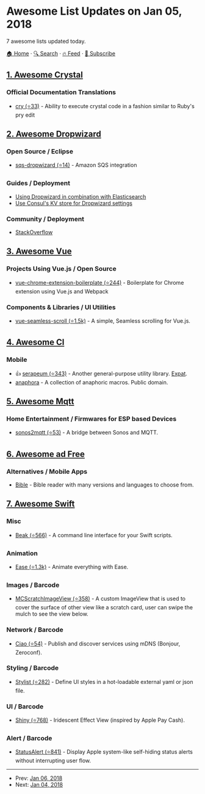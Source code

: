 # Awesome List Updates on Jan 05, 2018

7 awesome lists updated today.

[🏠 Home](/README.md) · [🔍 Search](https://www.trackawesomelist.com/search/) · [🔥 Feed](https://www.trackawesomelist.com/rss.xml) · [📮 Subscribe](https://trackawesomelist.us17.list-manage.com/subscribe?u=d2f0117aa829c83a63ec63c2f&id=36a103854c)



## [1. Awesome Crystal](/content/veelenga/awesome-crystal/README.md)

### Official Documentation Translations

*   [cry (⭐33)](https://github.com/elorest/cry) - Ability to execute crystal code in a fashion similar to Ruby's pry edit

## [2. Awesome Dropwizard](/content/stve/awesome-dropwizard/README.md)

### Open Source / Eclipse

*   [sqs-dropwizard (⭐14)](https://github.com/bascan/aws-dropwizard) - Amazon SQS integration

### Guides / Deployment

*   [Using Dropwizard in combination with Elasticsearch](https://www.gridshore.nl/2014/05/15/using-dropwizard-combination-elasticsearch/)
*   [Use Consul's KV store for Dropwizard settings](http://www.remmelt.com/post/use-consuls-kv-store-for-dropwizard-settings/)

### Community / Deployment

*   [StackOverflow](https://stackoverflow.com/questions/tagged/dropwizard)

## [3. Awesome Vue](/content/vuejs/awesome-vue/README.md)

### Projects Using Vue.js / Open Source

*   [vue-chrome-extension-boilerplate (⭐244)](https://github.com/mubaidr/vue-chrome-extension-boilerplate) - Boilerplate for Chrome extension using Vue.js and Webpack

### Components & Libraries / UI Utilities

*   [vue-seamless-scroll (⭐1.5k)](https://github.com/chenxuan0000/vue-seamless-scroll) - A simple, Seamless scrolling for Vue.js.

## [4. Awesome Cl](/content/CodyReichert/awesome-cl/README.md)

### Mobile

*   👍 [serapeum (⭐343)](https://github.com/TBRSS/serapeum/) - Another general-purpose utility library. [Expat](https://directory.fsf.org/wiki/License:Expat).
*   [anaphora](https://common-lisp.net/project/anaphora/) - A collection of anaphoric macros. Public domain.

## [5. Awesome Mqtt](/content/hobbyquaker/awesome-mqtt/README.md)

### Home Entertainment / Firmwares for ESP based Devices

*   [sonos2mqtt (⭐53)](https://github.com/svrooij/sonos2mqtt) - A bridge between Sonos and MQTT.

## [6. Awesome ad Free](/content/johnjago/awesome-ad-free/README.md)

### Alternatives / Mobile Apps

*   [Bible](https://www.bible.com/) - Bible reader with many versions and languages to choose from.

## [7. Awesome Swift](/content/matteocrippa/awesome-swift/README.md)

### Misc

*   [Beak (⭐566)](https://github.com/yonaskolb/Beak) - A command line interface for your Swift scripts.

### Animation

*   [Ease (⭐1.3k)](https://github.com/roberthein/Ease) - Animate everything with Ease.

### Images / Barcode

*   [MCScratchImageView (⭐358)](https://github.com/Minecodecraft/MCScratchImageView) - A custom ImageView that is used to cover the surface of other view like a scratch card, user can swipe the mulch to see the view below.

### Network / Barcode

*   [Ciao (⭐54)](https://github.com/AlTavares/Ciao) - Publish and discover services using mDNS (Bonjour, Zeroconf).

### Styling / Barcode

*   [Stylist (⭐282)](https://github.com/yonaskolb/Stylist) - Define UI styles in a hot-loadable external yaml or json file.

### UI / Barcode

*   [Shiny (⭐768)](https://github.com/efremidze/Shiny) - Iridescent Effect View (inspired by Apple Pay Cash).

### Alert / Barcode

*   [StatusAlert (⭐841)](https://github.com/LowKostKustomz/StatusAlert) - Display Apple system-like self-hiding status alerts without interrupting user flow.

---

- Prev: [Jan 06, 2018](/content/2018/01/06/README.md)
- Next: [Jan 04, 2018](/content/2018/01/04/README.md)